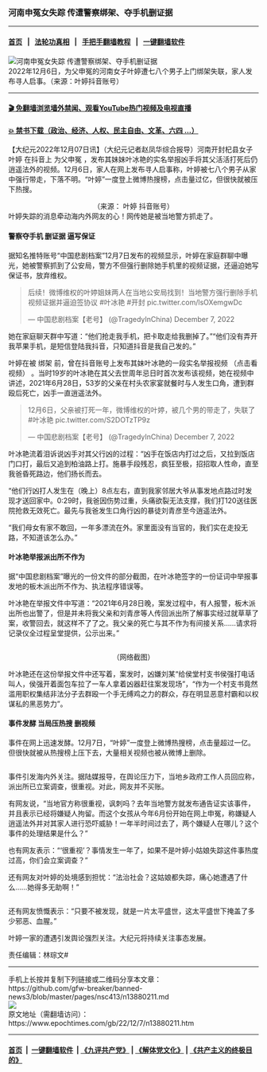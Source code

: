### 河南申冤女失踪 传遭警察绑架、夺手机删证据
------------------------

#### [首页](https://github.com/gfw-breaker/banned-news3/blob/master/README.md) &nbsp;&nbsp;|&nbsp;&nbsp; [法轮功真相](https://github.com/begood0513/basic/blob/master/README.md)  &nbsp;&nbsp;|&nbsp;&nbsp; [手把手翻墙教程](https://github.com/gfw-breaker/guides/wiki)  &nbsp;&nbsp;|&nbsp;&nbsp; [一键翻墙软件](https://github.com/gfw-breaker/nogfw/blob/master/README.md)  



<div><img alt="河南申冤女失踪 传遭警察绑架、夺手机删证据" class="attachment-djy_600_400 size-djy_600_400 wp-post-image" src="https://i.epochtimes.com/assets/uploads/2022/12/id13880525-c95551a2344e4aece1394339e0a264d0-600x400.png"/>
<div class="caption">
 2022年12月6日，为父申冤的河南女子叶婷遭七八个男子上门绑架失联，家人发布寻人启事。（来源：叶婷抖音账号）
</div></div><hr/>

#### [ 🎬  免翻墙浏览墙外禁闻、观看YouTube热门视频及电视直播](https://github.com/gfw-breaker/HelloWorld)

#### [ 💥  禁书下载（政治、经济、人权、民主自由、文革、六四 ...）](https://github.com/gfw-breaker/books/blob/master/README.md)

<div><p>
 【大纪元2022年12月07日讯】（大纪元记者赵凤华综合报导）河南开封杞县女子
 <ok href="https://www.epochtimes.com/gb/tag/%E5%8F%B6%E5%A9%B7.html">
  叶婷
 </ok>
 在抖音上
 <ok href="https://www.epochtimes.com/gb/tag/%E4%B8%BA%E7%88%B6%E7%94%B3%E5%86%A4.html">
  为父申冤
 </ok>
 ，发布其妹妹叶冰艳的实名举报凶手将其父活活打死后仍逍遥法外的视频。12月6日，家人在网上发布寻人启事称，叶婷被七八个男子从家中强行带走，下落不明。“叶婷”一度登上微博热搜榜，点击量过亿，但很快就被压下热搜。
</p>
<p>
 <center>
  <ok href="https://i.epochtimes.com/assets/uploads/2022/12/id13880442-17bb07781920d2f10df6e02ec0996cfb.png">
   <img alt="" class="alignnone size-large wp-image-13880442" src="https://i.epochtimes.com/assets/uploads/2022/12/id13880442-17bb07781920d2f10df6e02ec0996cfb-600x712.png"/>
  </ok>
 </center>
 <center>
  （来源：
  <ok href="https://www.epochtimes.com/gb/tag/%E5%8F%B6%E5%A9%B7.html">
   叶婷
  </ok>
  抖音账号）
 </center>
 叶婷失踪的消息牵动海内外网友的心！网传她是被当地警方抓走了。
</p>
<h4>
 警察夺手机 删证据 逼写保证
</h4>
<p>
 据知名推特账号“中国悲剧档案”12月7日发布的视频显示，叶婷在家庭群聊中曝光，她被警察抓到了公安局，警方不但强行删除她手机里的视频证据，还逼迫她写保证书，放弃维权。
</p>
<blockquote class="twitter-tweet" data-width="550">
 <p dir="ltr" lang="zh">
  后续！微博维权的叶婷姐妹两人在当地公安局找到！当地警方强行删除手机视频证据并逼迫签协议
  <ok href="https://twitter.com/hashtag/%E5%8F%B6%E5%86%B0%E8%89%B3?src=hash&amp;ref_src=twsrc%5Etfw">
   #叶冰艳
  </ok>
  <ok href="https://twitter.com/hashtag/%E5%BC%80%E5%B0%81?src=hash&amp;ref_src=twsrc%5Etfw">
   #开封
  </ok>
  <ok href="https://t.co/lsOXemgwDc">
   pic.twitter.com/lsOXemgwDc
  </ok>
 </p>
 <p>
  — 中国悲剧档案【老号】 (@TragedyInChina)
  <ok href="https://twitter.com/TragedyInChina/status/1600480640574844929?ref_src=twsrc%5Etfw">
   December 7, 2022
  </ok>
 </p>
</blockquote>
<p>
</p>
<p>
 她在家庭聊天群中写道：“他们抢走我手机，把卡取走给我删掉了。”“他们没有弄开我苹果手机，是短信登陆我抖音，只知道抖音是我自己发的。”
</p>
<p>
 叶婷在被
 <ok href="https://www.epochtimes.com/gb/tag/%E7%BB%91%E6%9E%B6.html">
  绑架
 </ok>
 前，曾在抖音账号上发布其妹叶冰艳的一段实名举报视频
 <ok href="https://twitter.com/i/status/1600334958509592578" rel="noopener noreferrer" target="_blank">
  （点击看视频）
 </ok>
 。当时19岁的叶冰艳在其父去世周年忌日时首次发布该视频，她在视频中讲述，2021年6月28日，53岁的父亲在村头农家宴就餐时与人发生口角，遭到群殴后死亡，凶手一直逍遥法外。
</p>
<blockquote class="twitter-tweet" data-width="550">
 <p dir="ltr" lang="zh">
  12月6日，父亲被打死一年，微博维权的叶婷，被几个男的带走了，失联了
  <ok href="https://twitter.com/hashtag/%E5%8F%B6%E5%86%B0%E8%89%B3?src=hash&amp;ref_src=twsrc%5Etfw">
   #叶冰艳
  </ok>
  <ok href="https://t.co/S2DOTzTP9z">
   pic.twitter.com/S2DOTzTP9z
  </ok>
 </p>
 <p>
  — 中国悲剧档案【老号】 (@TragedyInChina)
  <ok href="https://twitter.com/TragedyInChina/status/1600334958509592578?ref_src=twsrc%5Etfw">
   December 7, 2022
  </ok>
 </p>
</blockquote>
<p>
</p>
<p>
 叶冰艳流着泪诉说凶手对其父行凶的过程：“凶手在饭店内打过之后，又拉到饭店门口打，最后又追到柏油路上打。施暴手段残忍，疯狂至极，招招取人性命，直至我爸昏死路边，他们扬长而去。
</p>
<p>
 “他们行凶打人发生在（晚上）8点左右，直到我家邻居大爷从事发地点路过时发现才送回家中。0:29时，我爸因伤势过重，头痛欲裂无法支撑，我们打120送往医院抢救无效死亡。最先与我爸发生口角行凶的暴徒刘青彦至今逍遥法外。
</p>
<p>
 “我们母女有家不敢回，一年多漂流在外。家里面没有当官的，我们实在走投无路，不知道该怎么办。”
</p>
<h4>
 叶冰艳举报派出所不作为
</h4>
<p>
 据“中国悲剧档案”曝光的一份文件的部分截图，在叶冰艳签字的一份证词中举报事发地的板木派出所不作为、执法程序错误等。
</p>
<p>
 叶冰艳在举报文件中写道：“2021年6月28日晚，案发过程中，有人报警，板木派出所也出警了，但是并未将我父亲和刘青彦等人传回派出所了解事实经过就草草了案，收警回去，就这样不了了之。我父亲的死亡与其不作为有间接关系……请求将记录仪全过程呈堂提供，公示出来。”
</p>
<p>
 <center>
  <ok href="https://i.epochtimes.com/assets/uploads/2022/12/id13880746-49a472cf0f6bc765dbb949531f2927af.png">
   <img alt="" class="alignnone size-large wp-image-13880746" src="https://i.epochtimes.com/assets/uploads/2022/12/id13880746-49a472cf0f6bc765dbb949531f2927af-600x503.png"/>
  </ok>
 </center>
</p>
<p style="text-align: center;">
 （网络截图）
</p>
<p>
 叶冰艳还在这份举报文件中还写着，案发时，凶嫌刘某“给侯堂村支书侯强打电话叫人，侯强开着面包车拉了一车人拿着凶器赶往案发现场”，“作为一个村支书竟然滥用职权集结非法分子去群殴一个手无缚鸡之力的群众，存在明显恶意村霸和以权谋私的黑恶势力”。
</p>
<h4>
 事件发酵 当局压热搜 删视频
</h4>
<p>
 事件在网上迅速发酵。12月7日，“叶婷”一度登上微博热搜榜，点击量超过一亿。但很快就被从热搜榜上压下去，大量相关视频也被从微博上删除。
</p>
<p>
 <ok href="https://i.epochtimes.com/assets/uploads/2022/12/id13880474-3e4a0987a6234274c1682fde33174eb8.png">
  <img alt="" class="alignnone size-large wp-image-13880474" src="https://i.epochtimes.com/assets/uploads/2022/12/id13880474-3e4a0987a6234274c1682fde33174eb8-600x116.png"/>
 </ok>
</p>
<p>
 事件引发海内外关注。据陆媒报导，在舆论压力下，当地乡政府工作人员回应称，派出所已立案调查，很重视。对此，网友并不买账。
</p>
<p>
 有网友说，“当地官方称很重视，讽刺吗？去年当地警方就发布通告证实该事件，并且表示已经将嫌疑人拘留。而这个女孩从今年6月份开始在网上申冤，称嫌疑人逍遥法外并对其家人进行恐吓威胁！一年半时间过去了，两个嫌疑人在哪儿？这个事件的处理结果是什么？”
</p>
<p>
 <center>
  <ok href="https://i.epochtimes.com/assets/uploads/2022/12/id13880489-35bf3261a95f9e4064ddde293168a261.png">
   <img alt="" class="alignnone size-large wp-image-13880489" src="https://i.epochtimes.com/assets/uploads/2022/12/id13880489-35bf3261a95f9e4064ddde293168a261-600x326.png"/>
  </ok>
 </center>
 也有网友表示：“‘很重视’？事情发生一年了，如果不是叶婷小姑娘失踪这件事热度过高，你们会立案调查？”
</p>
<p>
 <center>
  <ok href="https://i.epochtimes.com/assets/uploads/2022/12/id13880535-325d55f22303230abe5e8adb75b4a3c9.png">
   <img alt="" class="alignnone size-large wp-image-13880535" src="https://i.epochtimes.com/assets/uploads/2022/12/id13880535-325d55f22303230abe5e8adb75b4a3c9-600x137.png"/>
  </ok>
 </center>
 还有网友对叶婷的处境感到担忧：“法治社会？这姑娘都失踪，痛心她遭遇了什么……她得多无助啊！”
</p>
<p>
 <ok href="https://i.epochtimes.com/assets/uploads/2022/12/id13880544-11d513c5cfbc0fef3b3021082b58bb7e.png">
  <img alt="" class="alignnone size-large wp-image-13880544" src="https://i.epochtimes.com/assets/uploads/2022/12/id13880544-11d513c5cfbc0fef3b3021082b58bb7e-600x62.png"/>
 </ok>
</p>
<p>
 还有网友愤慨表示：“只要不被发现，就是一片太平盛世，这太平盛世下掩盖了多少邪恶、血腥。”
</p>
<p>
 <center>
  <ok href="https://i.epochtimes.com/assets/uploads/2022/12/id13880504-feb2b2cc91ab66094e69ad75b8de7776.png">
   <img alt="" class="alignnone size-large wp-image-13880504" src="https://i.epochtimes.com/assets/uploads/2022/12/id13880504-feb2b2cc91ab66094e69ad75b8de7776-600x51.png"/>
  </ok>
 </center>
 叶婷一家的遭遇引发舆论强烈关注。大纪元将持续关注事态发展。
</p>
<p>
 责任编辑：林琮文#
</p>
</div>
<hr/>
手机上长按并复制下列链接或二维码分享本文章：<br/>
https://github.com/gfw-breaker/banned-news3/blob/master/pages/nsc413/n13880211.md <br/>
<a href='https://github.com/gfw-breaker/banned-news3/blob/master/pages/nsc413/n13880211.md'><img src='https://github.com/gfw-breaker/banned-news3/blob/master/pages/nsc413/n13880211.md.png'/></a> <br/>
原文地址（需翻墙访问）：https://www.epochtimes.com/gb/22/12/7/n13880211.htm


------------------------
#### [首页](https://github.com/gfw-breaker/banned-news3/blob/master/README.md) &nbsp;|&nbsp; [一键翻墙软件](https://github.com/gfw-breaker/nogfw/blob/master/README.md) &nbsp;| [《九评共产党》](https://github.com/gfw-breaker/9ping.md/blob/master/README.md#九评之一评共产党是什么) | [《解体党文化》](https://github.com/gfw-breaker/jtdwh.md/blob/master/README.md) | [《共产主义的终极目的》](https://github.com/gfw-breaker/gczydzjmd.md/blob/master/README.md)


<img src='http://gfw-breaker.win/banned-news3/pages/nsc413/n13880211.md' width='0px' height='0px'/>